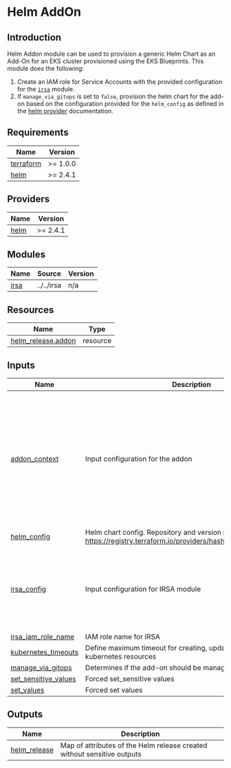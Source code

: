 # Helm AddOn

## Introduction

Helm Addon module can be used to provision a generic Helm Chart as an Add-On for an EKS cluster provisioned using the EKS Blueprints. This module does the following:

1. Create an IAM role for Service Accounts with the provided configuration for the [`irsa`](./../../irsa) module.
2. If `manage_via_gitops` is set to `false`, provision the helm chart for the add-on based on the configuration provided for the `helm_config` as defined in the [helm provider](https://registry.terraform.io/providers/hashicorp/helm/latest/docs) documentation.

<!-- BEGINNING OF PRE-COMMIT-TERRAFORM DOCS HOOK -->
## Requirements

| Name | Version |
|------|---------|
| <a name="requirement_terraform"></a> [terraform](#requirement\_terraform) | >= 1.0.0 |
| <a name="requirement_helm"></a> [helm](#requirement\_helm) | >= 2.4.1 |

## Providers

| Name | Version |
|------|---------|
| <a name="provider_helm"></a> [helm](#provider\_helm) | >= 2.4.1 |

## Modules

| Name | Source | Version |
|------|--------|---------|
| <a name="module_irsa"></a> [irsa](#module\_irsa) | ../../irsa | n/a |

## Resources

| Name | Type |
|------|------|
| [helm_release.addon](https://registry.terraform.io/providers/hashicorp/helm/latest/docs/resources/release) | resource |

## Inputs

| Name | Description | Type | Default | Required |
|------|-------------|------|---------|:--------:|
| <a name="input_addon_context"></a> [addon\_context](#input\_addon\_context) | Input configuration for the addon | <pre>object({<br>    aws_caller_identity_account_id = string<br>    aws_caller_identity_arn        = string<br>    aws_eks_cluster_endpoint       = string<br>    aws_partition_id               = string<br>    aws_region_name                = string<br>    eks_cluster_id                 = string<br>    eks_oidc_issuer_url            = string<br>    eks_oidc_provider_arn          = string<br>    tags                           = map(string)<br>    irsa_iam_role_path             = optional(string)<br>    irsa_iam_permissions_boundary  = optional(string)<br>  })</pre> | n/a | yes |
| <a name="input_helm_config"></a> [helm\_config](#input\_helm\_config) | Helm chart config. Repository and version required. See https://registry.terraform.io/providers/hashicorp/helm/latest/docs | `any` | n/a | yes |
| <a name="input_irsa_config"></a> [irsa\_config](#input\_irsa\_config) | Input configuration for IRSA module | <pre>object({<br>    kubernetes_namespace              = string<br>    create_kubernetes_namespace       = optional(bool)<br>    kubernetes_service_account        = string<br>    create_kubernetes_service_account = optional(bool)<br>    irsa_iam_policies                 = optional(list(string))<br>  })</pre> | `null` | no |
| <a name="input_irsa_iam_role_name"></a> [irsa\_iam\_role\_name](#input\_irsa\_iam\_role\_name) | IAM role name for IRSA | `string` | `""` | no |
| <a name="input_kubernetes_timeouts"></a> [kubernetes\_timeouts](#input\_kubernetes\_timeouts) | Define maximum timeout for creating, updating, and deleting kubernetes resources | `map(string)` | `{}` | no |
| <a name="input_manage_via_gitops"></a> [manage\_via\_gitops](#input\_manage\_via\_gitops) | Determines if the add-on should be managed via GitOps | `bool` | `false` | no |
| <a name="input_set_sensitive_values"></a> [set\_sensitive\_values](#input\_set\_sensitive\_values) | Forced set\_sensitive values | `any` | `[]` | no |
| <a name="input_set_values"></a> [set\_values](#input\_set\_values) | Forced set values | `any` | `[]` | no |

## Outputs

| Name | Description |
|------|-------------|
| <a name="output_helm_release"></a> [helm\_release](#output\_helm\_release) | Map of attributes of the Helm release created without sensitive outputs |
<!-- END OF PRE-COMMIT-TERRAFORM DOCS HOOK -->
